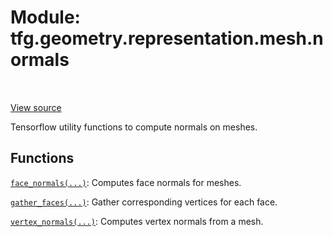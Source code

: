 <div itemscope itemtype="http://developers.google.com/ReferenceObject">
<meta itemprop="name" content="tfg.geometry.representation.mesh.normals" />
<meta itemprop="path" content="Stable" />
</div>

# Module: tfg.geometry.representation.mesh.normals

<!-- Insert buttons and diff -->

<table class="tfo-notebook-buttons tfo-api" align="left">
</table>

<a target="_blank" href="https://github.com/tensorflow/graphics/blob/master/tensorflow_graphics/geometry/representation/mesh/normals.py">View source</a>



Tensorflow utility functions to compute normals on meshes.



## Functions

[`face_normals(...)`](../../../../tfg/geometry/representation/mesh/normals/face_normals.md): Computes face normals for meshes.

[`gather_faces(...)`](../../../../tfg/geometry/representation/mesh/normals/gather_faces.md): Gather corresponding vertices for each face.

[`vertex_normals(...)`](../../../../tfg/geometry/representation/mesh/normals/vertex_normals.md): Computes vertex normals from a mesh.

